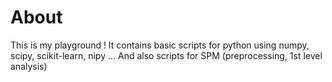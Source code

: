 About
=====

This is my playground !
It contains basic scripts for python using numpy, scipy, scikit-learn, nipy ... And also scripts for SPM (preprocessing, 1st level analysis)
